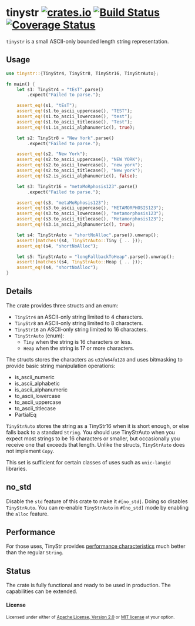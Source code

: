 # tinystr [![crates.io](https://img.shields.io/crates/v/tinystr.svg)](https://crates.io/crates/tinystr) [![Build Status](https://travis-ci.org/zbraniecki/tinystr.svg?branch=master)](https://travis-ci.org/zbraniecki/tinystr) [![Coverage Status](https://coveralls.io/repos/github/zbraniecki/tinystr/badge.svg?branch=master)](https://coveralls.io/github/zbraniecki/tinystr?branch=master)

`tinystr` is a small ASCII-only bounded length string representation.

Usage
-----

```rust
use tinystr::{TinyStr4, TinyStr8, TinyStr16, TinyStrAuto};

fn main() {
    let s1: TinyStr4 = "tEsT".parse()
        .expect("Failed to parse.");

    assert_eq!(s1, "tEsT");
    assert_eq!(s1.to_ascii_uppercase(), "TEST");
    assert_eq!(s1.to_ascii_lowercase(), "test");
    assert_eq!(s1.to_ascii_titlecase(), "Test");
    assert_eq!(s1.is_ascii_alphanumeric(), true);

    let s2: TinyStr8 = "New York".parse()
        .expect("Failed to parse.");

    assert_eq!(s2, "New York");
    assert_eq!(s2.to_ascii_uppercase(), "NEW YORK");
    assert_eq!(s2.to_ascii_lowercase(), "new york");
    assert_eq!(s2.to_ascii_titlecase(), "New york");
    assert_eq!(s2.is_ascii_alphanumeric(), false);

    let s3: TinyStr16 = "metaMoRphosis123".parse()
        .expect("Failed to parse.");

    assert_eq!(s3, "metaMoRphosis123");
    assert_eq!(s3.to_ascii_uppercase(), "METAMORPHOSIS123");
    assert_eq!(s3.to_ascii_lowercase(), "metamorphosis123");
    assert_eq!(s3.to_ascii_titlecase(), "Metamorphosis123");
    assert_eq!(s3.is_ascii_alphanumeric(), true);

    let s4: TinyStrAuto = "shortNoAlloc".parse().unwrap();
    assert!(matches!(s4, TinyStrAuto::Tiny { .. }));
    assert_eq!(s4, "shortNoAlloc");

    let s5: TinyStrAuto = "longFallbackToHeap".parse().unwrap();
    assert!(matches!(s4, TinyStrAuto::Heap { .. }));
    assert_eq!(s4, "shortNoAlloc");
}
```

Details
-------

The crate provides three structs and an enum:
 * `TinyStr4` an ASCII-only string limited to 4 characters.
 * `TinyStr8` an ASCII-only string limited to 8 characters.
 * `TinyStr16` an ASCII-only string limited to 16 characters.
 * `TinyStrAuto` (enum):
   * `Tiny` when the string is 16 characters or less.
   * `Heap` when the string is 17 or more characters.

The structs stores the characters as `u32`/`u64`/`u128` and uses bitmasking to provide basic string manipulation operations:
 * is_ascii_numeric
 * is_ascii_alphabetic
 * is_ascii_alphanumeric
 * to_ascii_lowercase
 * to_ascii_uppercase
 * to_ascii_titlecase
 * PartialEq

`TinyStrAuto` stores the string as a TinyStr16 when it is short enough, or else falls back to a standard `String`. You should use TinyStrAuto when you expect most strings to be 16 characters or smaller, but occasionally you receive one that exceeds that length. Unlike the structs, `TinyStrAuto` does not implement `Copy`.

This set is sufficient for certain classes of uses such as `unic-langid` libraries.

no_std
------

Disable the `std` feature of this crate to make it `#[no_std]`. Doing so disables `TinyStrAuto`. You
can re-enable `TinyStrAuto` in `#[no_std]` mode by enabling the `alloc` feature.

Performance
-----------

For those uses, TinyStr provides [performance characteristics](https://github.com/zbraniecki/tinystr/wiki/Performance) much better than the regular `String`.

Status
------

The crate is fully functional and ready to be used in production.
The capabilities can be extended.

#### License

<sup>
Licensed under either of <a href="LICENSE-APACHE">Apache License, Version
2.0</a> or <a href="LICENSE-MIT">MIT license</a> at your option.
</sup
